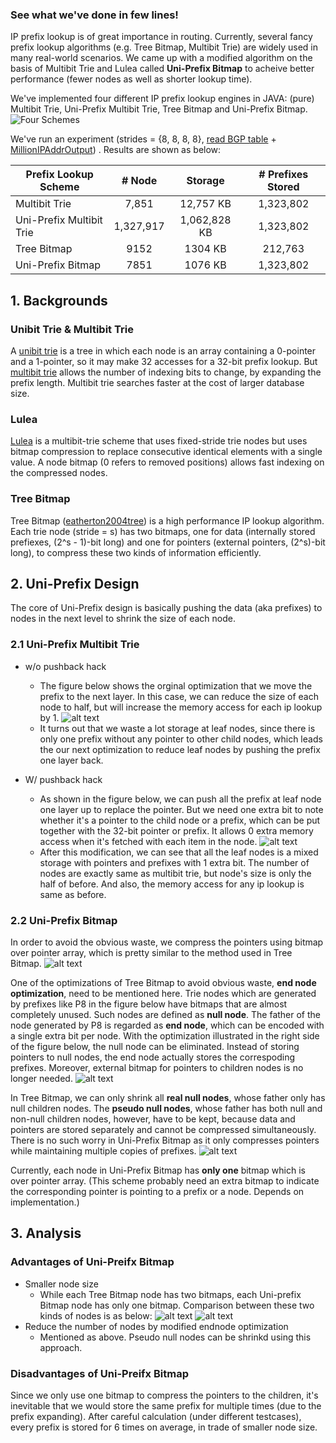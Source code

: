 
### See what we've done in few lines!
IP prefix lookup is of great importance in routing. Currently, several fancy prefix lookup algorithms (e.g. Tree Bitmap, Multibit Trie) are widely used in many real-world scenarios. We came up with a modified algorithm on the basis of Multibit Trie and Lulea called **Uni-Prefix Bitmap** to acheive better performance (fewer nodes as well as shorter lookup time). 

We've implemented four different IP prefix lookup engines in JAVA: (pure) Multibit Trie, Uni-Prefix Multibit Trie, Tree Bitmap and Uni-Prefix Bitmap.
![](https://github.com/johnwenjunwu/proj216/blob/master/figures/FourSchemes.png?raw=true "Four Schemes")

We've run an experiment (strides = {8, 8, 8, 8}, [read BGP table](http://bgp.potaroo.net/as2.0/bgptable.txt) + [MillionIPAddrOutput](https://github.com/johnwenjunwu/proj216/blob/master/MillionIPAddrOutput.txt)) . Results are shown as below:

| Prefix Lookup Scheme | # Node  |  Storage  | # Prefixes Stored|
| ------------- |:-----:|:-----:|:------:|
| Multibit Trie      | 7,851 | 12,757 KB | 1,323,802 |
| Uni-Prefix Multibit Trie      | 1,327,917      | 1,062,828 KB | 1,323,802 |
| Tree Bitmap | 9152      | 1304 KB | 212,763 |
| Uni-Prefix Bitmap | 7851      |  1076 KB | 1,323,802 |


## 1. Backgrounds
### Unibit Trie & Multibit Trie
A [unibit trie](https://raminaji.wordpress.com/unibit-tries/) is a tree in which each node is an array containing a 0-pointer and a 1-pointer, so it may make 32 accesses for a 32-bit prefix lookup. But [multibit trie](https://raminaji.wordpress.com/multibit-tries/) allows the number of indexing bits to change, by expanding the prefix length. Multibit trie searches faster at the cost of larger database size.
### Lulea
[Lulea](https://en.wikipedia.org/wiki/Lule%C3%A5_algorithm) is a multibit-trie scheme that uses fixed-stride trie nodes but uses bitmap compression to replace consecutive identical elements with a single value. A node bitmap (0 refers to removed positions) allows fast indexing on the compressed nodes.
### Tree Bitmap
Tree Bitmap ([eatherton2004tree](http://cseweb.ucsd.edu/~varghese/PAPERS/ccr2004.pdf)) is a high performance IP lookup algorithm. Each trie node (stride = s) has two bitmaps, one for data (internally stored prefiexes, (2^s - 1)-bit long) and one for pointers (external pointers, (2^s)-bit long), to compress these two kinds of information efficiently. 

## 2. Uni-Prefix Design
The core of Uni-Prefix design is basically pushing the data (aka prefixes) to nodes in the next level to shrink the size of each node.
### 2.1 Uni-Prefix Multibit Trie 
- w/o pushback hack
    - The figure below shows the orginal optimization that we move the prefix to the next layer. In this case, we can reduce the size of each node to half, but will increase the memory access for each ip lookup by 1. ![alt text](https://github.com/johnwenjunwu/proj216/blob/master/figures/Uniprefix.png?raw=true "Original Uni-Prefix")
    - It turns out that we waste a lot storage at leaf nodes, since there is only one prefix without any pointer to other child nodes, which leads the our next optimization to reduce leaf nodes by pushing the prefix one layer back.
        
- W/ pushback hack
    - As shown in the figure below, we can push all the prefix at leaf node one layer up to replace the pointer. But we need one extra bit to note whether it's a pointer to the child node or a prefix, which can be put together with the 32-bit pointer or prefix. It allows 0 extra memory access when it's fetched with each item in the node. ![alt text](https://github.com/johnwenjunwu/proj216/blob/master/figures/UniprefixWithPushBack.png?raw=true "Original Uni-Prefix") 
    - After this modification, we can see that all the leaf nodes is a mixed storage with pointers and prefixes with 1 extra bit. The number of nodes are exactly same as multibit trie, but node's size is only the half of before. And also, the memory access for any ip lookup is same as before.

### 2.2 Uni-Prefix Bitmap
In order to avoid the obvious waste, we compress the pointers using bitmap over pointer array, which is pretty similar to the method used in Tree Bitmap. 
![alt text](https://github.com/johnwenjunwu/proj216/blob/master/figures/UniPrefixBitmap.png?raw=true "UniPrefixBitmap")

One of the optimizations of Tree Bitmap to avoid obvious waste, **end node optimization**, need to be mentioned here. Trie nodes which are generated by prefixes like P8 in the figure below have bitmaps that are almost completely unused. Such nodes are defined as **null node**. The father of the node generated by P8 is regarded as **end node**, which can be encoded with a single extra bit per node. With the optimization illustrated in the right side of the figure below, the null node can be eliminated. Instead of storing pointers to null nodes, the end node actually stores the correspoding prefixes. Moreover, external bitmap for pointers to children nodes is no longer needed.
![alt text](https://github.com/johnwenjunwu/proj216/blob/master/figures/EndNodeOptimization.png?raw=true "end node optimization")

In Tree Bitmap, we can only shrink all **real null nodes**, whose father only has null children nodes. The **pseudo null nodes**, whose father has both null and non-null children nodes, however, have to be kept, because data and pointers are stored separately and cannot be compressed simultaneously. There is no such worry in Uni-Prefix Bitmap as it only compresses pointers while maintaining multiple copies of prefixes.
![alt text](https://github.com/johnwenjunwu/proj216/blob/master/figures/Real_vs_PseudoNullNode.png?raw=true "Real vs Pseudo Null Node")

Currently, each node in Uni-Prefix Bitmap has **only one** bitmap which is over pointer array. (This scheme probably need an extra bitmap to indicate the corresponding pointer is pointing to a prefix or a node. Depends on implementation.) 

## 3. Analysis
### Advantages of Uni-Preifx Bitmap
- Smaller node size
    - While each Tree Bitmap node has two bitmaps, each Uni-prefix Bitmap node has only one bitmap. Comparison between these two kinds of nodes is as below:
![alt text](https://github.com/johnwenjunwu/proj216/blob/master/figures/TreeBitmapNodeStructure.png?raw=true "Tree Bitmap Node")
![alt text](https://github.com/johnwenjunwu/proj216/blob/master/figures/UniPrefixBitmapNodeStructure.png?raw=true "UniPrefix Bitmap Node")
- Reduce the number of nodes by modified endnode optimization
    - Mentioned as above. Pseudo null nodes can be shrinkd using this approach.

### Disadvantages of Uni-Preifx Bitmap
Since we only use one bitmap to compress the pointers to the children, it's inevitable that we would store the same prefix for multiple times (due to the prefix expanding). After careful calculation (under different testcases), every prefix is stored for 6 times on average, in trade of smaller node size. 
